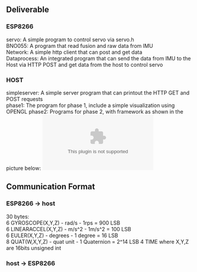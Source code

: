 ## Deliverable
### ESP8266
servo: A simple program to control servo via servo.h  
BNO055: A program that read fusion and raw data from IMU  
Network: A simple http client that can post and get data  
Dataprocess: An integrated program that can send the data from IMU to the Host via HTTP POST and get data from the host to control servo  
### HOST
simpleserver: A simple server program that can printout the HTTP GET and POST requests  
phase1: The program for phase 1, include a simple visualization using OPENGL 
phase2: Programs for phase 2, with framework as shown in the picture below:
![framework](https://github.com/Q1an/Project-Tau/raw/master/source/host.eps)

## Communication Format
### ESP8266 → host
30 bytes:  
6	GYROSCOPE(X,Y,Z)     - rad/s     - 1rps = 900 LSB  
6	LINEARACCEL(X,Y,Z)   - m/s^2 	 - 1m/s^2 = 100 LSB  
6	EULER(X,Y,Z)         - degrees   - 1 degree = 16 LSB  
8	QUAT(W,X,Y,Z)			 - quat unit  - 1 Quaternion = 2^14 LSB
4	TIME
where X,Y,Z are 16bits unsigned int  
### host -> ESP8266
